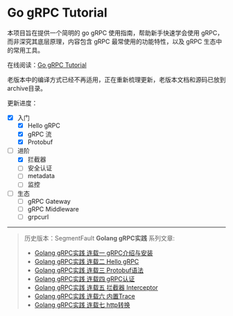 # Go gRPC Tutorial

本项目旨在提供一个简明的 go gRPC 使用指南，帮助新手快速学会使用 gRPC，而非深究其底层原理，内容包含 gRPC 最常使用的功能特性，以及 gRPC 生态中的常用工具。

在线阅读：[Go gRPC Tutorial](https://jergoo.github.io/go-grpc-tutorial/)

老版本中的编译方式已经不再适用，正在重新梳理更新，老版本文档和源码已放到archive目录。

更新进度：

- [x] 入门
  - [x] Hello gRPC
  - [x] gRPC 流
  - [x] Protobuf

- [ ] 进阶
  - [x] 拦截器
  - [ ] 安全认证
  - [ ] metadata
  - [ ] 监控

- [ ] 生态
  - [ ] gRPC Gateway
  - [ ] gRPC Middleware
  - [ ] grpcurl

---

> 历史版本：SegmentFault **Golang gRPC实践** 系列文章:
> * [Golang gRPC实践 连载一 gRPC介绍与安装](https://segmentfault.com/a/1190000007880647)
> * [Golang gRPC实践 连载二 Hello gRPC](https://segmentfault.com/a/1190000007909829)
> * [Golang gRPC实践 连载三 Protobuf语法](https://segmentfault.com/a/1190000007917576)
> * [Golang gRPC实践 连载四 gRPC认证](https://segmentfault.com/a/1190000007933303)
> * [Golang gRPC实践 连载五 拦截器 Interceptor](https://segmentfault.com/a/1190000007997759)
> * [Golang gRPC实践 连载六 内置Trace](https://segmentfault.com/a/1190000008087436)  
> * [Golang gRPC实践 连载七 http转换](https://segmentfault.com/a/1190000008106582)
